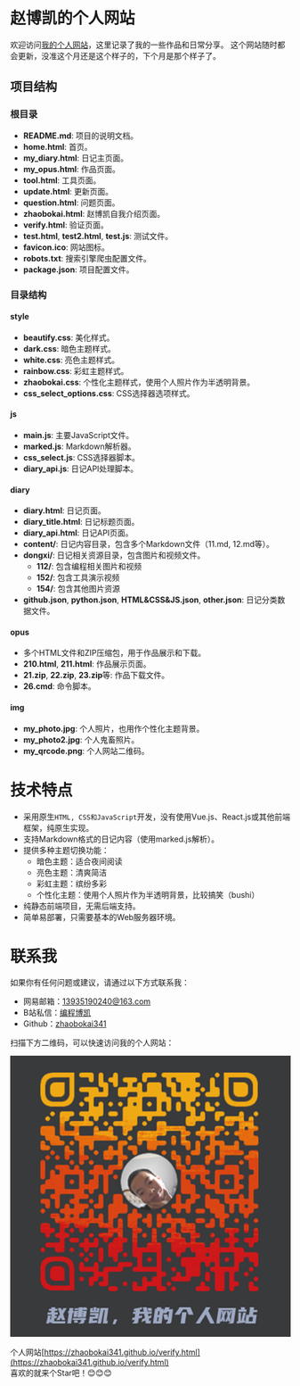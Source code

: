 # 赵博凯的个人网站

欢迎访问[我的个人网站](https://zhaobokai341.github.io/verify.html)，这里记录了我的一些作品和日常分享。
这个网站随时都会更新，没准这个月还是这个样子的，下个月是那个样子了。

## 项目结构

### 根目录

- **README.md**: 项目的说明文档。
- **home.html**: 首页。
- **my_diary.html**: 日记主页面。
- **my_opus.html**: 作品页面。
- **tool.html**: 工具页面。
- **update.html**: 更新页面。
- **question.html**: 问题页面。
- **zhaobokai.html**: 赵博凯自我介绍页面。
- **verify.html**: 验证页面。
- **test.html**, **test2.html**, **test.js**: 测试文件。
- **favicon.ico**: 网站图标。
- **robots.txt**: 搜索引擎爬虫配置文件。
- **package.json**: 项目配置文件。

### 目录结构

#### style

- **beautify.css**: 美化样式。
- **dark.css**: 暗色主题样式。
- **white.css**: 亮色主题样式。
- **rainbow.css**: 彩虹主题样式。
- **zhaobokai.css**: 个性化主题样式，使用个人照片作为半透明背景。
- **css_select_options.css**: CSS选择器选项样式。

#### js

- **main.js**: 主要JavaScript文件。
- **marked.js**: Markdown解析器。
- **css_select.js**: CSS选择器脚本。
- **diary_api.js**: 日记API处理脚本。

#### diary

- **diary.html**: 日记页面。
- **diary_title.html**: 日记标题页面。
- **diary_api.html**: 日记API页面。
- **content/**: 日记内容目录，包含多个Markdown文件（11.md, 12.md等）。
- **dongxi/**: 日记相关资源目录，包含图片和视频文件。
  - **112/**: 包含编程相关图片和视频
  - **152/**: 包含工具演示视频
  - **154/**: 包含其他图片资源
- **github.json**, **python.json**, **HTML&CSS&JS.json**, **other.json**: 日记分类数据文件。

#### opus

- 多个HTML文件和ZIP压缩包，用于作品展示和下载。
- **210.html**, **211.html**: 作品展示页面。
- **21.zip**, **22.zip**, **23.zip**等: 作品下载文件。
- **26.cmd**: 命令脚本。

#### img

- **my_photo.jpg**: 个人照片，也用作个性化主题背景。
- **my_photo2.jpg**: 个人鬼畜照片。
- **my_qrcode.png**: 个人网站二维码。

# 技术特点

- 采用原生`HTML, CSS和JavaScript`开发，没有使用Vue.js、React.js或其他前端框架，纯原生实现。
- 支持Markdown格式的日记内容（使用marked.js解析）。
- 提供多种主题切换功能：
  - 暗色主题：适合夜间阅读
  - 亮色主题：清爽简洁
  - 彩虹主题：缤纷多彩
  - 个性化主题：使用个人照片作为半透明背景，比较搞笑（bushi）
- 纯静态前端项目，无需后端支持。
- 简单易部署，只需要基本的Web服务器环境。

# 联系我

如果你有任何问题或建议，请通过以下方式联系我：

- 网易邮箱：13935190240@163.com
- B站私信：[编程博凯](https://space.bilibili.com/1458747461)
- Github：[zhaobokai341](https://github.com/zhaobokai341)

扫描下方二维码，可以快速访问我的个人网站：

![个人网站二维码](img/my_qrcode.png)


个人网站[https://zhaobokai341.github.io/verify.html](https://zhaobokai341.github.io/verify.html)  
喜欢的就来个Star吧！😊😊😊
